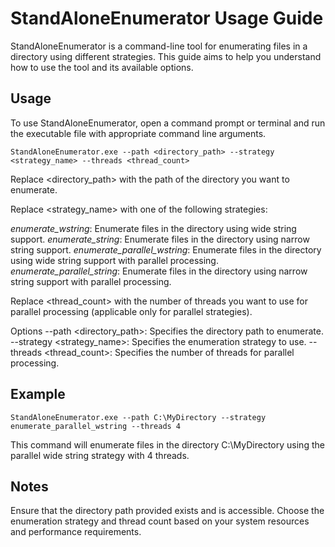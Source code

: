 # StandAloneEnumerator Usage Guide
StandAloneEnumerator is a command-line tool for enumerating files in a directory using different strategies. This guide aims to help you understand how to use the tool and its available options.

## Usage
To use StandAloneEnumerator, open a command prompt or terminal and run the executable file with appropriate command line arguments.

```
StandAloneEnumerator.exe --path <directory_path> --strategy <strategy_name> --threads <thread_count>
```
Replace <directory_path> with the path of the directory you want to enumerate.

Replace <strategy_name> with one of the following strategies:

*enumerate_wstring*: Enumerate files in the directory using wide string support.
*enumerate_string*: Enumerate files in the directory using narrow string support.
*enumerate_parallel_wstring*: Enumerate files in the directory using wide string support with parallel processing.
*enumerate_parallel_string*: Enumerate files in the directory using narrow string support with parallel processing.

Replace <thread_count> with the number of threads you want to use for parallel processing (applicable only for parallel strategies).

Options
--path <directory_path>: Specifies the directory path to enumerate.
--strategy <strategy_name>: Specifies the enumeration strategy to use.
--threads <thread_count>: Specifies the number of threads for parallel processing.

## Example
```
StandAloneEnumerator.exe --path C:\MyDirectory --strategy enumerate_parallel_wstring --threads 4
```
This command will enumerate files in the directory C:\MyDirectory using the parallel wide string strategy with 4 threads.

## Notes
Ensure that the directory path provided exists and is accessible.
Choose the enumeration strategy and thread count based on your system resources and performance requirements.
